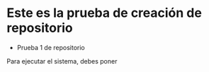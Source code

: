 <h1>Este es la prueba de creación de repositorio</h1>

- Prueba 1 de repositorio
  
Para ejecutar el sistema, debes poner

````npm install react´´´´
